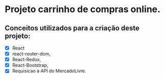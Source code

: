 # Projeto carrinho de compras online.

## Conceitos utilizados para a criação deste projeto:
- [X] React
- [X] react-router-dom, 
- [X] React-Redux,
- [X] React-Bootstrap,
- [X] Requisicao a API do MercadoLivre.
